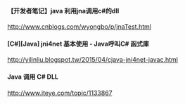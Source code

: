 #### 【开发者笔记】java 利用jna调用c#的dll

http://www.cnblogs.com/wyongbo/p/jnaTest.html


#### [C#][Java] jni4net 基本使用 - Java呼叫C# 函式庫

http://yilinliu.blogspot.tw/2015/04/cjava-jni4net-javac.html


#### Java 调用 C# DLL

http://www.iteye.com/topic/1133867
